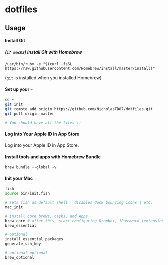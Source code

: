 # dotfiles

## Usage

#### Install Git

##### (`if macOS`) Install Git with Homebrew

`/usr/bin/ruby -e "$(curl -fsSL https://raw.githubusercontent.com/Homebrew/install/master/install)"`

(`git` is installed when you installed Homebrew)

#### Set up your `~`

```sh
cd ~
git init
git remote add origin https://github.com/NicholasTD07/dotfiles.git
git pull origin master

# You should have all the files :)
```

#### Log into Your Apple ID in App Store

Log into your Apple ID in App Store.

#### Install tools and apps with Homebrew Bundle

`brew bundle --global -v`

#### Init your Mac

```sh
fish
source bin/init.fish

# sets fish as default shell | disables dock bouncing icons | etc.
mac_init

# install core brews, casks, and Apps
brew_core # after this, start configuring Dropbox, 1Password (extensions), Alfred, iTerm, Firefox
brew_essential

# optional
install_essential_packages
generate_ssh_key

# optional optional
brew_optional
```
